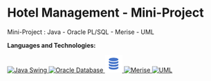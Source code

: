 # Hotel Management - Mini-Project
Mini-Project : Java - Oracle PL/SQL - Merise - UML
<!-- Oracle DB, Software Desktop, Mobile -->


**Languages and Technologies:**
<br/>
<p float="left">




<a href="https://docs.oracle.com/javase/tutorial/uiswing/">
  <img alt="Java Swing" src="https://encrypted-tbn0.gstatic.com/images?q=tbn:ANd9GcQN2TliCdrRAHF5m_Pxis81Phg76ALI4Ef3vw&s" width="65"/>
</a>

<a href="https://www.oracle.com/database/">
  <img alt="Oracle Database" src="https://media.licdn.com/dms/image/D5612AQGTzGGnu886Vw/article-cover_image-shrink_720_1280/0/1680581578662?e=2147483647&v=beta&t=Jc3XYEXXsZNfua5Dy96AX17G59H2LrEj4mcGb6rWt60" width="40">
</a>
<a href="https://en.wikipedia.org/wiki/SQL">
  <img alt="SQL" src="https://raw.githubusercontent.com/github/explore/80688e429a7d4ef2fca1e82350fe8e3517d3494d/topics/sql/sql.png" width="40">
</a>
<a href="https://fr.wikipedia.org/wiki/Merise_(informatique)">
  <img alt="Merise" src="http://www.jfreesoft.com/JMerise/images/JMeriseLogoPetit.png" width="40">
</a>
<a href="https://en.wikipedia.org/wiki/Unified_Modeling_Language">
  <img alt="UML" src="https://upload.wikimedia.org/wikipedia/commons/d/d5/UML_logo.svg" width="40">
</a>



<br />



<!--a href="https://nativescript.org/">
  <img alt="Native" src="https://raw.githubusercontent.com/github/explore/80688e429a7d4ef2fca1e82350fe8e3517d3494d/topics/nativescript/nativescript.png" width="40">
</a>
	ReactNative

<a href="https://dart.dev/">
  <img alt="Dart" src="https://raw.githubusercontent.com/github/explore/80688e429a7d4ef2fca1e82350fe8e3517d3494d/topics/dart/dart.png" width="40">
</a>
<a href="https://flutter.dev/">
  <img alt="Flutter" src="https://qtoof.academy/wp-content/uploads/2021/04/Google-flutter-logo-768x219.png" width="40">
</a-->
